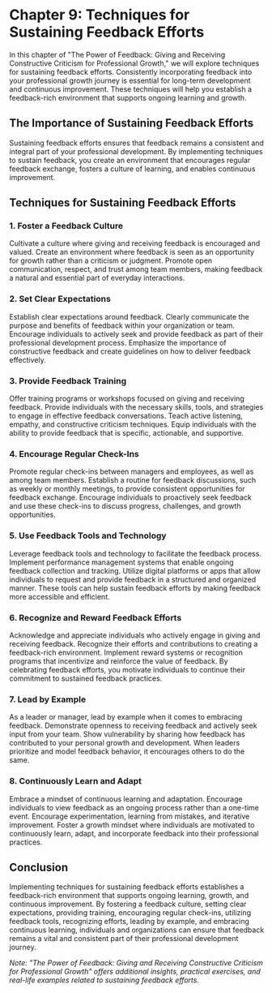 Chapter 9: Techniques for Sustaining Feedback Efforts
=====================================================

In this chapter of "The Power of Feedback: Giving and Receiving Constructive Criticism for Professional Growth," we will explore techniques for sustaining feedback efforts. Consistently incorporating feedback into your professional growth journey is essential for long-term development and continuous improvement. These techniques will help you establish a feedback-rich environment that supports ongoing learning and growth.

The Importance of Sustaining Feedback Efforts
---------------------------------------------

Sustaining feedback efforts ensures that feedback remains a consistent and integral part of your professional development. By implementing techniques to sustain feedback, you create an environment that encourages regular feedback exchange, fosters a culture of learning, and enables continuous improvement.

Techniques for Sustaining Feedback Efforts
------------------------------------------

### 1. Foster a Feedback Culture

Cultivate a culture where giving and receiving feedback is encouraged and valued. Create an environment where feedback is seen as an opportunity for growth rather than a criticism or judgment. Promote open communication, respect, and trust among team members, making feedback a natural and essential part of everyday interactions.

### 2. Set Clear Expectations

Establish clear expectations around feedback. Clearly communicate the purpose and benefits of feedback within your organization or team. Encourage individuals to actively seek and provide feedback as part of their professional development process. Emphasize the importance of constructive feedback and create guidelines on how to deliver feedback effectively.

### 3. Provide Feedback Training

Offer training programs or workshops focused on giving and receiving feedback. Provide individuals with the necessary skills, tools, and strategies to engage in effective feedback conversations. Teach active listening, empathy, and constructive criticism techniques. Equip individuals with the ability to provide feedback that is specific, actionable, and supportive.

### 4. Encourage Regular Check-Ins

Promote regular check-ins between managers and employees, as well as among team members. Establish a routine for feedback discussions, such as weekly or monthly meetings, to provide consistent opportunities for feedback exchange. Encourage individuals to proactively seek feedback and use these check-ins to discuss progress, challenges, and growth opportunities.

### 5. Use Feedback Tools and Technology

Leverage feedback tools and technology to facilitate the feedback process. Implement performance management systems that enable ongoing feedback collection and tracking. Utilize digital platforms or apps that allow individuals to request and provide feedback in a structured and organized manner. These tools can help sustain feedback efforts by making feedback more accessible and efficient.

### 6. Recognize and Reward Feedback Efforts

Acknowledge and appreciate individuals who actively engage in giving and receiving feedback. Recognize their efforts and contributions to creating a feedback-rich environment. Implement reward systems or recognition programs that incentivize and reinforce the value of feedback. By celebrating feedback efforts, you motivate individuals to continue their commitment to sustained feedback practices.

### 7. Lead by Example

As a leader or manager, lead by example when it comes to embracing feedback. Demonstrate openness to receiving feedback and actively seek input from your team. Show vulnerability by sharing how feedback has contributed to your personal growth and development. When leaders prioritize and model feedback behavior, it encourages others to do the same.

### 8. Continuously Learn and Adapt

Embrace a mindset of continuous learning and adaptation. Encourage individuals to view feedback as an ongoing process rather than a one-time event. Encourage experimentation, learning from mistakes, and iterative improvement. Foster a growth mindset where individuals are motivated to continuously learn, adapt, and incorporate feedback into their professional practices.

Conclusion
----------

Implementing techniques for sustaining feedback efforts establishes a feedback-rich environment that supports ongoing learning, growth, and continuous improvement. By fostering a feedback culture, setting clear expectations, providing training, encouraging regular check-ins, utilizing feedback tools, recognizing efforts, leading by example, and embracing continuous learning, individuals and organizations can ensure that feedback remains a vital and consistent part of their professional development journey.

*Note: "The Power of Feedback: Giving and Receiving Constructive Criticism for Professional Growth" offers additional insights, practical exercises, and real-life examples related to sustaining feedback efforts.*
